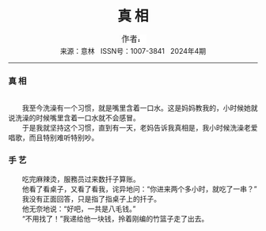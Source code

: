 # <center>真 相</center> 

<div align=center><img src="https://raw.githubusercontent.com/leaguecn/magazines/main/img_authors/%25d7%25f7%25d5%25df%25a3%25ba.jpg"></div> 

<center>来源：意林   ISSN号：1007-3841   2024年4期</center> 


* * *


### 真 相

  
<br>　　我至今洗澡有一个习惯，就是嘴里含着一口水。这是妈妈教我的，小时候她就说洗澡的时候嘴里含着一口水就不会感冒。  
　　于是我就坚持这个习惯，直到有一天，老妈告诉我真相是，我小时候洗澡老爱唱歌，而且特别难听特别吵。

### 手 艺

  
　　吃完麻辣烫，服務员过来数扦子算账。  
　　他看了看桌子，又看了看我，诧异地问：“你进来两个多小时，就吃了一串？”  
　　我没有正面回答，只是指了指桌子上的扦子。  
　　他无奈地说：“好吧，一共是八毛钱。”  
　　“不用找了！”我递给他一块钱，拎着刚编的竹篮子走了出去。